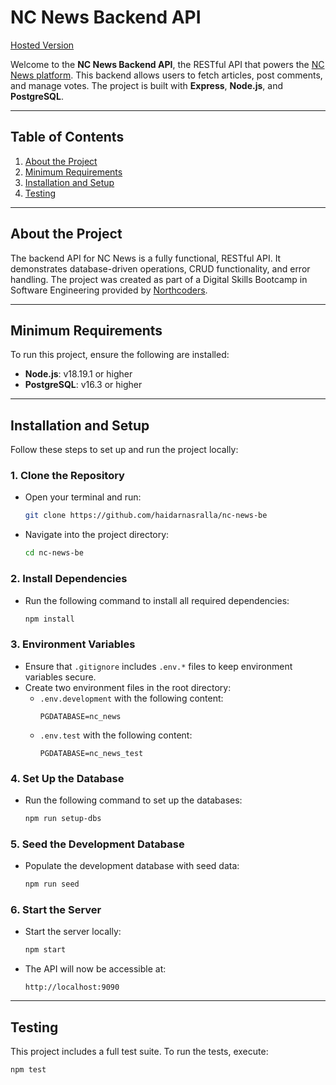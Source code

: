 # NC News Backend API

[Hosted Version](https://nc-news-be-v00f.onrender.com/api)

Welcome to the **NC News Backend API**, the RESTful API that powers the [NC News platform](https://github.com/haidarnasralla/nc-news-fe). This backend allows users to fetch articles, post comments, and manage votes. The project is built with **Express**, **Node.js**, and **PostgreSQL**.

---

## Table of Contents

1. [About the Project](#about-the-project)
2. [Minimum Requirements](#minimum-requirements)
3. [Installation and Setup](#installation-and-setup)
4. [Testing](#testing)

---

## About the Project

The backend API for NC News is a fully functional, RESTful API. It demonstrates database-driven operations, CRUD functionality, and error handling. The project was created as part of a Digital Skills Bootcamp in Software Engineering provided by [Northcoders](https://northcoders.com/).

---

## Minimum Requirements

To run this project, ensure the following are installed:
- **Node.js**: v18.19.1 or higher
- **PostgreSQL**: v16.3 or higher

---

## Installation and Setup

Follow these steps to set up and run the project locally:

### 1. Clone the Repository
- Open your terminal and run:
  ```bash
  git clone https://github.com/haidarnasralla/nc-news-be
  ```
- Navigate into the project directory:
  ```bash
  cd nc-news-be
  ```

### 2. Install Dependencies
- Run the following command to install all required dependencies:
  ```bash
  npm install
  ```

### 3. Environment Variables
- Ensure that `.gitignore` includes `.env.*` files to keep environment variables secure.
- Create two environment files in the root directory:
  - `.env.development` with the following content:
    ```
    PGDATABASE=nc_news
    ```
  - `.env.test` with the following content:
    ```
    PGDATABASE=nc_news_test
    ```

### 4. Set Up the Database
- Run the following command to set up the databases:
  ```bash
  npm run setup-dbs
  ```

### 5. Seed the Development Database
- Populate the development database with seed data:
  ```bash
  npm run seed
  ```

### 6. Start the Server
- Start the server locally:
  ```bash
  npm start
  ```
- The API will now be accessible at:
  ```
  http://localhost:9090
  ```

---

## Testing

This project includes a full test suite. To run the tests, execute:
```bash
npm test
```
